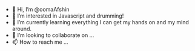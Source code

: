 - 👋 Hi, I’m @oomaAfshin
- 👀 I’m interested in Javascript and drumming!
- 🌱 I’m currently learning everything I can get my hands on and my mind around.
- 💞️ I’m looking to collaborate on ...
- 📫 How to reach me ...

<!---
oomaAfshin/oomaAfshin is a ✨ special ✨ repository because its `README.md` (this file) appears on your GitHub profile.
You can click the Preview link to take a look at your changes.
--->
